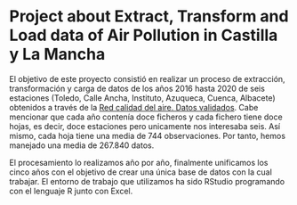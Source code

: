 # Project about Extract, Transform and Load data of Air Pollution in Castilla y La Mancha

El objetivo de este proyecto consistió en realizar un proceso de extracción, transformación y carga de datos de los años 2016 hasta 2020 de seis estaciones (Toledo, Calle Ancha, Instituto, Azuqueca, Cuenca, Albacete) obtenidos a través de la [Red calidad del aire. Datos validados](
https://www.castillalamancha.es/gobierno/desarrollosostenible/estructura/dgecocir/actuaciones/red-calidad-del-aire-datos-validados-mensuales). Cabe mencionar que cada año contenía doce ficheros y cada fichero tiene doce hojas, es decir, doce estaciones pero unicamente nos interesaba seis. Así mismo, cada hoja tiene una media de 744 observaciones. Por tanto, hemos manejado una media de 267.840 datos. 

El procesamiento lo realizamos año por año, finalmente unificamos los cinco años con el objetivo de crear una única base de datos con la cual trabajar. El entorno de trabajo que utilizamos ha sido RStudio programando con el lenguaje R junto con Excel. 

